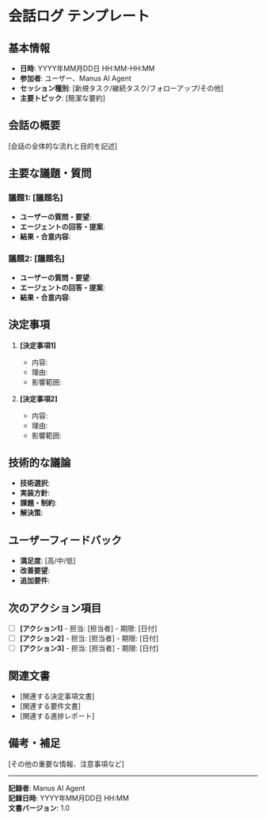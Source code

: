 # 会話ログ テンプレート

## 基本情報
- **日時**: YYYY年MM月DD日 HH:MM-HH:MM
- **参加者**: ユーザー、Manus AI Agent
- **セッション種別**: [新規タスク/継続タスク/フォローアップ/その他]
- **主要トピック**: [簡潔な要約]

## 会話の概要
[会話の全体的な流れと目的を記述]

## 主要な議題・質問

### 議題1: [議題名]
- **ユーザーの質問・要望**: 
- **エージェントの回答・提案**: 
- **結果・合意内容**: 

### 議題2: [議題名]
- **ユーザーの質問・要望**: 
- **エージェントの回答・提案**: 
- **結果・合意内容**: 

## 決定事項
1. **[決定事項1]**
   - 内容: 
   - 理由: 
   - 影響範囲: 

2. **[決定事項2]**
   - 内容: 
   - 理由: 
   - 影響範囲: 

## 技術的な議論
- **技術選択**: 
- **実装方針**: 
- **課題・制約**: 
- **解決策**: 

## ユーザーフィードバック
- **満足度**: [高/中/低]
- **改善要望**: 
- **追加要件**: 

## 次のアクション項目
- [ ] **[アクション1]** - 担当: [担当者] - 期限: [日付]
- [ ] **[アクション2]** - 担当: [担当者] - 期限: [日付]
- [ ] **[アクション3]** - 担当: [担当者] - 期限: [日付]

## 関連文書
- [関連する決定事項文書]
- [関連する要件文書]
- [関連する進捗レポート]

## 備考・補足
[その他の重要な情報、注意事項など]

---
**記録者**: Manus AI Agent  
**記録日時**: YYYY年MM月DD日 HH:MM  
**文書バージョン**: 1.0

